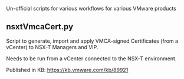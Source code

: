 Un-official scripts for various workflows for various VMware products



## nsxtVmcaCert.py
Script to generate, import and apply VMCA-signed Certificates (from a vCenter) to NSX-T Managers and VIP.

Needs to be run from a vCenter connected to the NSX-T environment.

Published in KB: https://kb.vmware.com/kb/89921
